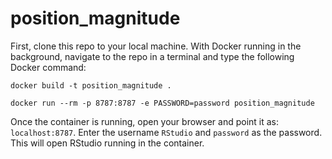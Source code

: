 # position_magnitude

First, clone this repo to your local machine. With Docker running in the background, navigate to the repo in a terminal and type the following Docker command:

`docker build -t position_magnitude .`

`docker run --rm -p 8787:8787 -e PASSWORD=password position_magnitude`

Once the container is running, open your browser and point it as: `localhost:8787`. Enter the username `RStudio` and `password` as the password. This will open RStudio running in the container.
